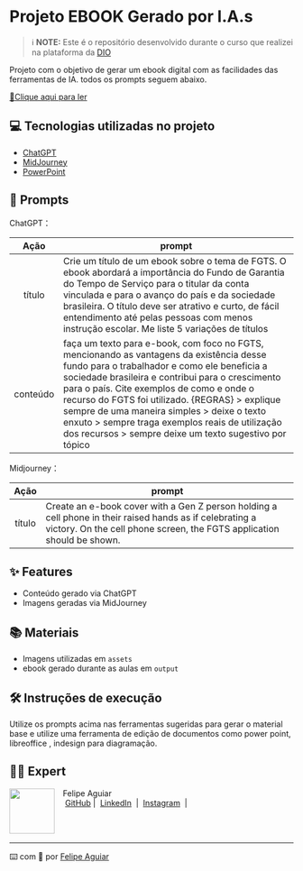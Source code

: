 # Projeto EBOOK Gerado por I.A.s


 > ℹ️ **NOTE:** Este é o repositório desenvolvido durante o curso que realizei na plataforma da [DIO](https://dio.me)

Projeto com o objetivo de gerar um ebook digital com as facilidades das ferramentas de IA. todos os prompts
seguem abaixo.

<a href="https://github.com/felipeAguiarCode/prompts-recipe-to-create-a-ebook/blob/main/output/ebook%20-%20css%20jedi%20output.pdf" title="View PDF now"> 📕Clique aqui para ler</a>

## 💻 Tecnologias utilizadas no projeto

- [ChatGPT](https://chat.openai.com/) 
- [MidJourney](https://www.midjourney.com/app/)
- [PowerPoint](https://www.microsoft.com/en/microsoft-365/powerpoint)

## 🧠 Prompts


ChatGPT：

|   Ação   | prompt                                                                                                                                                                                                                                                                         |
| :------: | ------------------------------------------------------------------------------------------------------------------------------------------------------------------------------------------------------------------------------------------------------------------------------ |
|  título  | Crie um título de um ebook sobre o tema de FGTS. O ebook abordará a importância do Fundo de Garantia do Tempo de Serviço para o titular da conta vinculada e para o avanço do país e da sociedade brasileira. O título deve ser atrativo e curto, de fácil entendimento até pelas pessoas com menos instrução escolar. Me liste 5 variações de títulos                                                       |
| conteúdo | faça um texto para e-book, com foco no FGTS, mencionando as vantagens da existência desse fundo para o trabalhador e como ele beneficia a sociedade brasileira e contribui para o crescimento para o país. Cite exemplos de como e onde o recurso do FGTS foi utilizado. {REGRAS} > explique sempre de uma maneira simples > deixe o texto enxuto > sempre traga exemplos reais de utilização dos recursos > sempre deixe um texto sugestivo por tópico



Midjourney：

|  Ação  | prompt                                                                                 |
| :----: | -------------------------------------------------------------------------------------- |
| título | Create an e-book cover with a Gen Z person holding a cell phone in their raised hands as if celebrating a victory. On the cell phone screen, the FGTS application should be shown. |

## ✨ Features

- Conteúdo gerado via ChatGPT
- Imagens geradas via MidJourney

## 📚 Materiais

- Imagens utilizadas em `assets`
- ebook gerado durante as aulas em `output`

## 🛠️ Instruções de execução

Utilize os prompts acima nas ferramentas sugeridas para gerar o material base e utilize uma ferramenta de edição de documentos como power point, libreoffice , indesign para diagramação.

## 👨‍💻 Expert

<p>
    <img 
      align=left 
      margin=10 
      width=80 
      src="https://avatars.githubusercontent.com/u/37452836?v=4"
    />
    <p>&nbsp&nbsp&nbspFelipe Aguiar<br>
    &nbsp&nbsp&nbsp
    <a href="https://github.com/felipeAguiarCode">
    GitHub</a>&nbsp;|&nbsp;
    <a href="www.linkedin.com/in/
felipe-exe">LinkedIn</a>
&nbsp;|&nbsp;
    <a href="https://www.instagram.com/felipeaguiar.exe/">
    Instagram</a>
&nbsp;|&nbsp;</p>
</p>
<br/><br/>
<p>

---

⌨️ com 💜 por [Felipe Aguiar](https://github.com/felipeAguiarCode)
